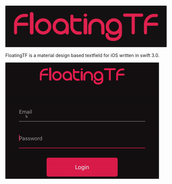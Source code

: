 ![Alt text](https://github.com/abhimuralidharan/FloatingTF/blob/master/FloatingTF/logo.jpg)

FloatingTF is a material design based textfield for iOS written in swift 3.0.

![Alt text](https://raw.githubusercontent.com/abhimuralidharan/FloatingTF/master/FloatingTF/giphy.gif)
